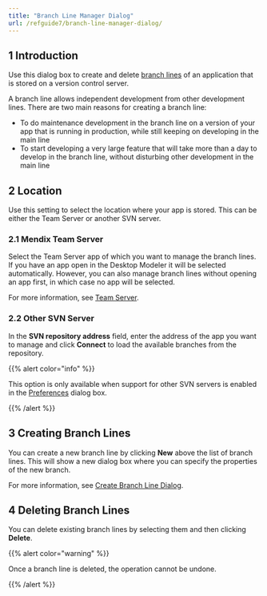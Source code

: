 ```yaml
---
title: "Branch Line Manager Dialog"
url: /refguide7/branch-line-manager-dialog/
---
```


## 1 Introduction

Use this dialog box to create and delete [branch lines](/refguide7/version-control/#branch-line) of an application that is stored on a version control server.

A branch line allows independent development from other development lines. There are two main reasons for creating a branch line:

* To do maintenance development in the branch line on a version of your app that is running in production, while still keeping on developing in the main line
* To start developing a very large feature that will take more than a day to develop in the branch line, without disturbing other development in the main line

## 2 Location

Use this setting to select the location where your app is stored. This can be either the Team Server or another SVN server.

### 2.1 Mendix Team Server

Select the Team Server app of which you want to manage the branch lines. If you have an app open in the Desktop Modeler it will be selected automatically. However, you can also manage branch lines without opening an app first, in which case no app will be selected.

For more information, see [Team Server](/refguide7/team-server/).

### 2.2 Other SVN Server

In the **SVN repository address** field, enter the address of the app you want to manage and click **Connect** to load the available branches from the repository.

{{% alert color="info" %}}

This option is only available when support for other SVN servers is enabled in the [Preferences](/refguide7/preferences-dialog/#enabled) dialog box.

{{% /alert %}}

## 3 Creating Branch Lines

You can create a new branch line by clicking **New** above the list of branch lines. This will show a new dialog box where you can specify the properties of the new branch.

For more information, see [Create Branch Line Dialog](/refguide7/create-branch-line-dialog/).

## 4 Deleting Branch Lines

You can delete existing branch lines by selecting them and then clicking **Delete**. 

{{% alert color="warning" %}}

Once a branch line is deleted, the operation cannot be undone.

{{% /alert %}}